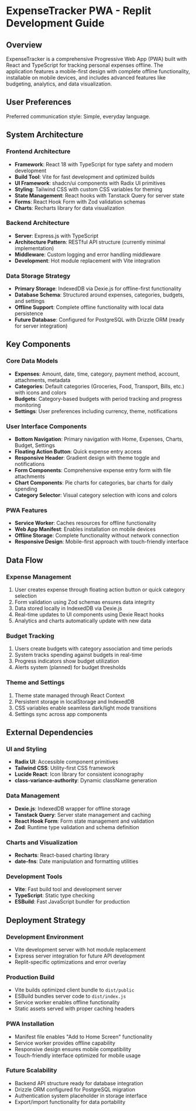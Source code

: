 # ExpenseTracker PWA - Replit Development Guide

## Overview

ExpenseTracker is a comprehensive Progressive Web App (PWA) built with React and TypeScript for tracking personal expenses offline. The application features a mobile-first design with complete offline functionality, installable on mobile devices, and includes advanced features like budgeting, analytics, and data visualization.

## User Preferences

Preferred communication style: Simple, everyday language.

## System Architecture

### Frontend Architecture
- **Framework**: React 18 with TypeScript for type safety and modern development
- **Build Tool**: Vite for fast development and optimized builds
- **UI Framework**: shadcn/ui components with Radix UI primitives
- **Styling**: Tailwind CSS with custom CSS variables for theming
- **State Management**: React hooks with Tanstack Query for server state
- **Forms**: React Hook Form with Zod validation schemas
- **Charts**: Recharts library for data visualization

### Backend Architecture
- **Server**: Express.js with TypeScript
- **Architecture Pattern**: RESTful API structure (currently minimal implementation)
- **Middleware**: Custom logging and error handling middleware
- **Development**: Hot module replacement with Vite integration

### Data Storage Strategy
- **Primary Storage**: IndexedDB via Dexie.js for offline-first functionality
- **Database Schema**: Structured around expenses, categories, budgets, and settings
- **Offline Support**: Complete offline functionality with local data persistence
- **Future Database**: Configured for PostgreSQL with Drizzle ORM (ready for server integration)

## Key Components

### Core Data Models
- **Expenses**: Amount, date, time, category, payment method, account, attachments, metadata
- **Categories**: Default categories (Groceries, Food, Transport, Bills, etc.) with icons and colors
- **Budgets**: Category-based budgets with period tracking and progress monitoring
- **Settings**: User preferences including currency, theme, notifications

### User Interface Components
- **Bottom Navigation**: Primary navigation with Home, Expenses, Charts, Budget, Settings
- **Floating Action Button**: Quick expense entry access
- **Responsive Header**: Gradient design with theme toggle and notifications
- **Form Components**: Comprehensive expense entry form with file attachments
- **Chart Components**: Pie charts for categories, bar charts for daily spending
- **Category Selector**: Visual category selection with icons and colors

### PWA Features
- **Service Worker**: Caches resources for offline functionality
- **Web App Manifest**: Enables installation on mobile devices
- **Offline Storage**: Complete functionality without network connection
- **Responsive Design**: Mobile-first approach with touch-friendly interface

## Data Flow

### Expense Management
1. User creates expense through floating action button or quick category selection
2. Form validation using Zod schemas ensures data integrity
3. Data stored locally in IndexedDB via Dexie.js
4. Real-time updates to UI components using Dexie React hooks
5. Analytics and charts automatically update with new data

### Budget Tracking
1. Users create budgets with category association and time periods
2. System tracks spending against budgets in real-time
3. Progress indicators show budget utilization
4. Alerts system (planned) for budget thresholds

### Theme and Settings
1. Theme state managed through React Context
2. Persistent storage in localStorage and IndexedDB
3. CSS variables enable seamless dark/light mode transitions
4. Settings sync across app components

## External Dependencies

### UI and Styling
- **Radix UI**: Accessible component primitives
- **Tailwind CSS**: Utility-first CSS framework
- **Lucide React**: Icon library for consistent iconography
- **class-variance-authority**: Dynamic className generation

### Data Management
- **Dexie.js**: IndexedDB wrapper for offline storage
- **Tanstack Query**: Server state management and caching
- **React Hook Form**: Form state management and validation
- **Zod**: Runtime type validation and schema definition

### Charts and Visualization
- **Recharts**: React-based charting library
- **date-fns**: Date manipulation and formatting utilities

### Development Tools
- **Vite**: Fast build tool and development server
- **TypeScript**: Static type checking
- **ESBuild**: Fast JavaScript bundler for production

## Deployment Strategy

### Development Environment
- Vite development server with hot module replacement
- Express server integration for future API development
- Replit-specific optimizations and error overlay

### Production Build
- Vite builds optimized client bundle to `dist/public`
- ESBuild bundles server code to `dist/index.js`
- Service worker enables offline functionality
- Static assets served with proper caching headers

### PWA Installation
- Manifest file enables "Add to Home Screen" functionality
- Service worker provides offline capability
- Responsive design ensures mobile compatibility
- Touch-friendly interface optimized for mobile usage

### Future Scalability
- Backend API structure ready for database integration
- Drizzle ORM configured for PostgreSQL migration
- Authentication system placeholder in storage interface
- Export/import functionality for data portability